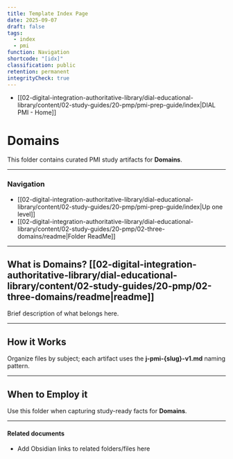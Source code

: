 ```yaml
---
title: Template Index Page
date: 2025-09-07
draft: false
tags:
  - index
  - pmi
function: Navigation
shortcode: "[idx]"
classification: public
retention: permanent
integrityCheck: true
---
```

- [[02-digital-integration-authoritative-library/dial-educational-library/content/02-study-guides/20-pmp/pmi-prep-guide/index|DIAL PMI - Home]]
# Domains

This folder contains curated PMI study artifacts for **Domains**.

---
### Navigation

- [[02-digital-integration-authoritative-library/dial-educational-library/content/02-study-guides/20-pmp/pmi-prep-guide/index|Up one level]]
- [[02-digital-integration-authoritative-library/dial-educational-library/content/02-study-guides/20-pmp/02-three-domains/readme|Folder ReadMe]]

---
## What is Domains? [[02-digital-integration-authoritative-library/dial-educational-library/content/02-study-guides/20-pmp/02-three-domains/readme|readme]]

Brief description of what belongs here.

---
## How it Works

Organize files by subject; each artifact uses the **j-pmi-{slug}-v1.md** naming pattern.

---
## When to Employ it

Use this folder when capturing study-ready facts for **Domains**.

---
#### Related documents

- Add Obsidian links to related folders/files here
